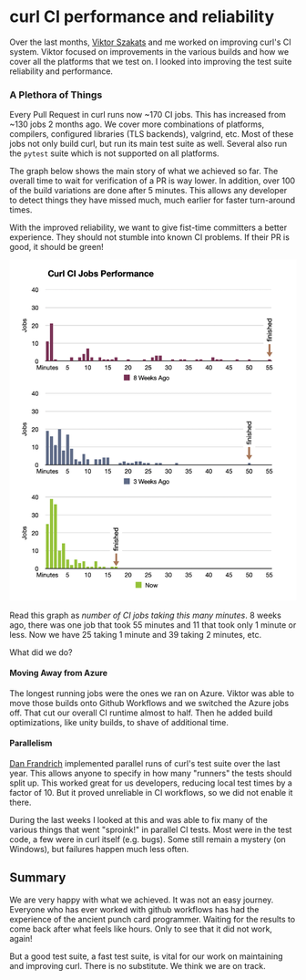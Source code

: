 # curl CI performance and reliability

Over the last months, [Viktor Szakats](https://github.com/vszakats) and me worked on improving curl's CI system. Viktor focused on improvements in the various builds and how we cover all the platforms that we test on. I looked into improving the test suite reliability and performance.


### A Plethora of Things

Every Pull Request in curl runs now ~170 CI jobs. This has increased from ~130 jobs 2 months ago. We cover more combinations of platforms, compilers, configured libraries (TLS backends), valgrind, etc. Most of these jobs not only build curl, but run its main test suite as well. Several also run the `pytest` suite which is not supported on all platforms.

The graph below shows the main story of what we achieved so far. The overall time to wait for verification of a PR is way lower. In addition, over 100 of the build variations are done after 5 minutes. This allows any developer to detect things they have missed much, much earlier for faster turn-around times.

With the improved reliability, we want to give fist-time committers a better experience. They should not stumble into known CI problems. If their PR is good, it should be green!

![Curl CI Job Performance](./images/curl-ci-performance.png)

Read this graph as *number of CI jobs taking this many minutes*. 8 weeks ago, there was one job that took 55 minutes and 11 that took only 1 minute or less. Now we have 25 taking 1 minute and 39 taking 2 minutes, etc.

What did we do?

#### Moving Away from Azure

The longest running jobs were the ones we ran on Azure. Viktor was able to move those builds onto Github Workflows and we switched the  Azure jobs off. That cut our overall CI runtime almost to half. Then he added build optimizations, like unity builds, to shave of additional time.

#### Parallelism

[Dan Frandrich](https://github.com/dfandrich) implemented parallel runs of curl's test suite over the last year. This allows anyone to specify in how many "runners" the tests should split up. This worked great for us developers, reducing local test times by a factor of 10. But it proved unreliable in CI workflows, so we did not enable it there.

During the last weeks I looked at this and was able to fix many of the various things that went "sproink!" in parallel CI tests. Most were in the test code, a few were in curl itself (e.g. bugs). Some still remain a mystery (on Windows), but failures happen much less often.

## Summary

We are very happy with what we achieved. It was not an easy journey. Everyone who has ever worked with github workflows has had the experience of the ancient punch card programmer. Waiting for the results to come back after what feels like hours. Only to see that it did not work, again!

But a good test suite, a fast test suite, is vital for our work on maintaining and improving curl. There is no substitute. We think we are on track. 